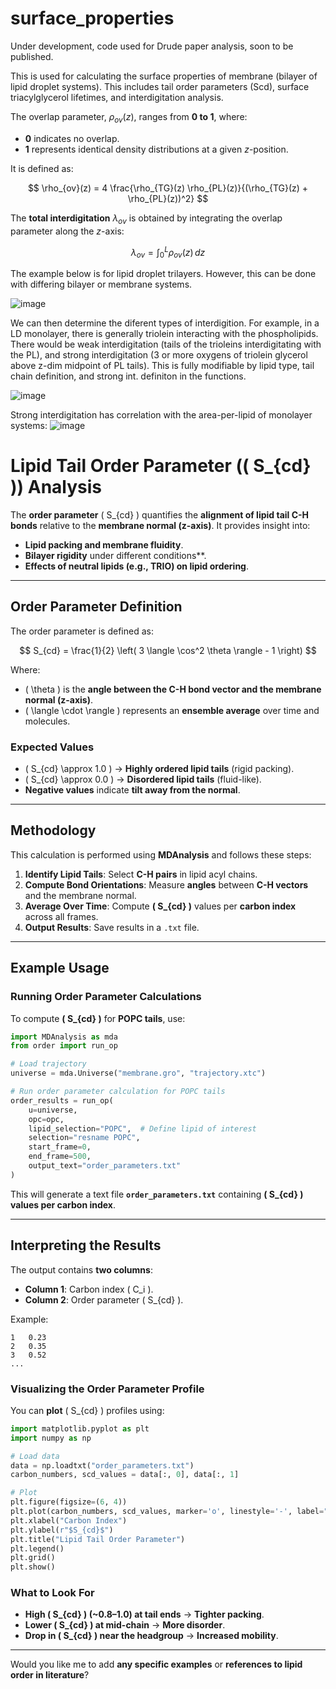# surface_properties
Under development, code used for Drude paper analysis, soon to be published.

This is used for calculating the surface properties of membrane (bilayer of lipid droplet systems). This includes tail order parameters (Scd), surface triacylglycerol lifetimes, and interdigitation analysis.



The overlap parameter, $\rho_{ov}(z)$, ranges from **0 to 1**, where:
- **0** indicates no overlap.
- **1** represents identical density distributions at a given $z$-position.

It is defined as:

$$
\rho_{ov}(z) = 4 \frac{\rho_{TG}(z) \rho_{PL}(z)}{(\rho_{TG}(z) + \rho_{PL}(z))^2}
$$

The **total interdigitation** $\lambda_{ov}$ is obtained by integrating the overlap parameter along the $z$-axis:

$$
\lambda_{ov} = \int_0^L \rho_{ov}(z) \,dz
$$


The example below is for lipid droplet trilayers. However, this can be done with differing bilayer or membrane systems.


![image](https://github.com/user-attachments/assets/e0f088e5-439a-4be5-9205-defefaec8541)


We can then determine the diferent types of interdigition. For example, in a LD monolayer, there is generally triolein interacting with the phospholipids. There would be weak interdigitation (tails of the trioleins interdigitating with the PL), and strong interdigitation (3 or more oxygens of triolein glycerol above z-dim midpoint of PL tails). This is fully modifiable by lipid type, tail chain definition, and strong int. definiton in the functions.

![image](https://github.com/user-attachments/assets/d3f3077e-5357-483c-9cd7-ce5b22383db7)

Strong interdigitation has correlation with the area-per-lipid of monolayer systems:
![image](https://github.com/user-attachments/assets/5162b67b-e262-4baf-8f7f-9cbd95f1b6e4)


# **Lipid Tail Order Parameter (\( S_{cd} \)) Analysis**
The **order parameter** \( S_{cd} \) quantifies the **alignment of lipid tail C-H bonds** relative to the **membrane normal (z-axis)**. It provides insight into:

- **Lipid packing and membrane fluidity**.
- **Bilayer rigidity** under different conditions**.
- **Effects of neutral lipids (e.g., TRIO) on lipid ordering**.

---

## **Order Parameter Definition**
The order parameter is defined as:

$$
S_{cd} = \frac{1}{2} \left( 3 \langle \cos^2 \theta \rangle - 1 \right)
$$

Where:

- \( \theta \) is the **angle between the C-H bond vector and the membrane normal (z-axis)**.
- \( \langle \cdot \rangle \) represents an **ensemble average** over time and molecules.

### **Expected Values**
- \( S_{cd} \approx 1.0 \) → **Highly ordered lipid tails** (rigid packing).
- \( S_{cd} \approx 0.0 \) → **Disordered lipid tails** (fluid-like).
- **Negative values** indicate **tilt away from the normal**.

---

## **Methodology**
This calculation is performed using **MDAnalysis** and follows these steps:

1. **Identify Lipid Tails**: Select **C-H pairs** in lipid acyl chains.
2. **Compute Bond Orientations**: Measure **angles** between **C-H vectors** and the membrane normal.
3. **Average Over Time**: Compute **\( S_{cd} \)** values per **carbon index** across all frames.
4. **Output Results**: Save results in a `.txt` file.

---

## **Example Usage**
### **Running Order Parameter Calculations**
To compute **\( S_{cd} \)** for **POPC tails**, use:

```python
import MDAnalysis as mda
from order import run_op

# Load trajectory
universe = mda.Universe("membrane.gro", "trajectory.xtc")

# Run order parameter calculation for POPC tails
order_results = run_op(
    u=universe,
    opc=opc,  
    lipid_selection="POPC",  # Define lipid of interest
    selection="resname POPC",
    start_frame=0,
    end_frame=500,
    output_text="order_parameters.txt"
)
```
This will generate a text file **`order_parameters.txt`** containing **\( S_{cd} \) values per carbon index**.

---

## **Interpreting the Results**
The output contains **two columns**:

- **Column 1**: Carbon index \( C_i \).
- **Column 2**: Order parameter \( S_{cd} \).

Example:
```
1   0.23
2   0.35
3   0.52
...
```

### **Visualizing the Order Parameter Profile**
You can **plot** \( S_{cd} \) profiles using:

```python
import matplotlib.pyplot as plt
import numpy as np

# Load data
data = np.loadtxt("order_parameters.txt")
carbon_numbers, scd_values = data[:, 0], data[:, 1]

# Plot
plt.figure(figsize=(6, 4))
plt.plot(carbon_numbers, scd_values, marker='o', linestyle='-', label="POPC")
plt.xlabel("Carbon Index")
plt.ylabel(r"$S_{cd}$")
plt.title("Lipid Tail Order Parameter")
plt.legend()
plt.grid()
plt.show()
```

### **What to Look For**
- **High \( S_{cd} \) (~0.8–1.0) at tail ends** → **Tighter packing**.
- **Lower \( S_{cd} \) at mid-chain** → **More disorder**.
- **Drop in \( S_{cd} \) near the headgroup** → **Increased mobility**.

---

Would you like me to add **any specific examples** or **references to lipid order in literature**?

